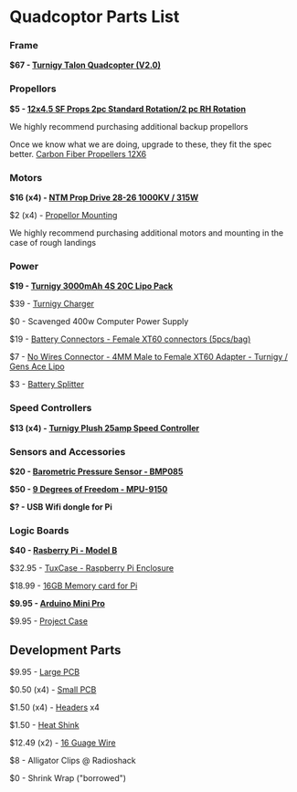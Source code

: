 # Quadcoptor Parts List

### Frame

__$67 - [Turnigy Talon Quadcopter (V2.0)](http://www.hobbyking.com/hobbyking/store/__36427__Turnigy_Talon_Quadcopter_V2_0_Carbon_Fiber_Frame_550mm_NL_Warehouse_.html)__

### Propellors

__$5 - [12x4.5 SF Props 2pc Standard Rotation/2 pc RH Rotation](http://hobbyking.com/hobbyking/store/__25830__12x4_5_SF_Props_2pc_Standard_Rotation_2_pc_RH_Rotation_Black_.html)__

We highly recommend purchasing additional backup propellors

Once we know what we are doing, upgrade to these, they fit the spec better. [Carbon Fiber Propellers 12X6](http://www.hobbyking.com/hobbyking/store/__25692__Carbon_Fiber_Propellers_12X6_LH_and_RH_Rotation_Pair.html)

### Motors

__$16 (x4) - [NTM Prop Drive 28-26 1000KV / 315W](http://www.hobbyking.com/hobbyking/store/__25082__NTM_Prop_Drive_28_26_1000KV_315W_short_shaft_version_.html)__

$2 (x4) - [Propellor Mounting](http://www.hobbyking.com/hobbyking/store/__16719__NTM_Prop_Drive_28_Series_Accessory_Pack.html)

We highly recommend purchasing additional motors and mounting in the case of rough landings

### Power

__$19 - [Turnigy 3000mAh 4S 20C Lipo Pack](http://www.hobbyking.com/hobbyking/store/__9264__Turnigy_3000mAh_4S_20C_Lipo_Pack.html)__

$39 - [Turnigy Charger](http://www.hobbyking.com/hobbyking/store/__11444__Turnigy_A_6_10_200W_Balance_charger_discharger.html)

$0 - Scavenged 400w Computer Power Supply

$19 - [Battery Connectors - Female XT60 connectors (5pcs/bag)](http://www.hobbyking.com/hobbyking/store/__18448__Female_XT60_connectors_5pcs_bag_GENUINE.html)

$7 - [No Wires Connector - 4MM Male to Female XT60 Adapter - Turnigy / Gens Ace Lipo](http://cgi.ebay.com/ws/eBayISAPI.dll?ViewItem&item=330673956261)

$3 - [Battery Splitter](http://www.hobbyking.com/hobbyking/store/__25477__JST_to_4_X_2mm_Bullet_Multistar_ESC_Quadcopter_Power_Breakout_Cable.html)


### Speed Controllers

__$13 (x4) - [Turnigy Plush 25amp Speed Controller](http://www.hobbyking.com/hobbyking/store/__2163__TURNIGY_Plush_25amp_Speed_Controller.html)__

### Sensors and Accessories

__$20 - [Barometric Pressure Sensor - BMP085](https://www.sparkfun.com/products/11282)__

__$50 - [9 Degrees of Freedom - MPU-9150](https://www.sparkfun.com/products/11486)__

__$? - USB Wifi dongle for Pi__

### Logic Boards

__$40 - [Rasberry Pi - Model B](https://www.sparkfun.com/products/11546)__

$32.95 - [TuxCase - Raspberry Pi Enclosure](https://www.sparkfun.com/products/11830)

$18.99 - [16GB Memory card for Pi](http://www.microcenter.com/product/390395/Ultra_16GB_Class_10_Secure_Digital_High_Capacity_-_Ultra_High_Speed-I_%28SDHC_-_UHS-I%29_Flash_Media_Card_SDSDU-016G-A11)

__$9.95 - [Arduino Mini Pro](https://www.sparkfun.com/products/11113)__

$9.95 - [Project Case](https://www.sparkfun.com/products/8601)

## Development Parts

$9.95 - [Large PCB](https://www.sparkfun.com/products/8619)

$0.50 (x4) - [Small PCB](https://www.sparkfun.com/products/8886)

$1.50 (x4) - [Headers](https://www.sparkfun.com/products/11417) x4

$1.50 - [Heat Shink](https://www.sparkfun.com/products/8830)

$12.49 (x2) - [16 Guage Wire](http://www.amainhobbies.com/product_info.php/cPath/1574_225/products_id/73377/n/Novak-16awg-Brushless-Silicone-Wire-Set-10)

$8 - Alligator Clips @ Radioshack

$0 - Shrink Wrap ("borrowed")
